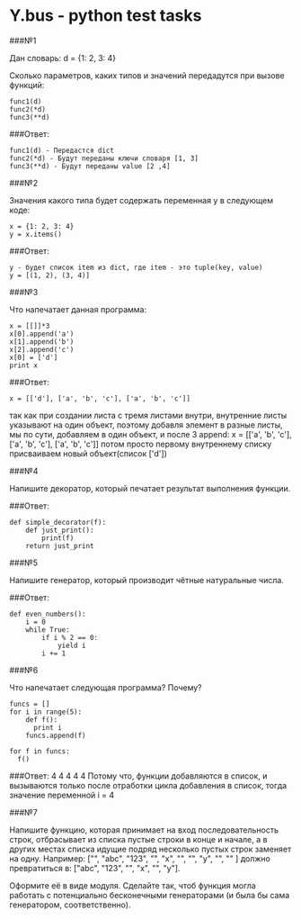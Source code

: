 # Y.bus - python test tasks

###№1

Дан словарь:
    d = {1: 2, 3: 4}

Сколько параметров, каких типов и значений передадутся при вызове функций:

    func1(d)
    func2(*d)
    func3(**d)

###Ответ: 

    func1(d) - Передастся dict 
    func2(*d) - Будут переданы ключи словаря [1, 3]
    func3(**d) - Будут переданы value [2 ,4]
    

###№2

Значения какого типа будет содержать переменная y в следующем коде:

    x = {1: 2, 3: 4}
    y = x.items()

###Ответ:

    y - будет список item из dict, где item - это tuple(key, value)
    y = [(1, 2), (3, 4)]

###№3

Что напечатает данная программа:

    x = [[]]*3
    x[0].append('a')
    x[1].append('b')
    x[2].append('c')
    x[0] = ['d']
    print x
    
 ###Ответ: 
    
    x = [['d'], ['a', 'b', 'c'], ['a', 'b', 'c']]
так как при создании листа с тремя листами внутри, внутренние листы указывают на один объект, поэтому добавля элемент в разные листы, мы по сути, добавляем в один объект, и после 3 append:
    x = [['a', 'b', 'c'], ['a', 'b', 'c'], ['a', 'b', 'c']]
потом просто первому внутреннему списку присваиваем новый объект(список ['d'])

###№4

Напишите декоратор, который печатает результат выполнения функции.

###Ответ:
    
    def simple_decorator(f):
        def just_print():
            print(f)
        return just_print

###№5

Напишите генератор, который производит чётные натуральные числа.

###Ответ:

    def even_numbers():
        i = 0
        while True:
            if i % 2 == 0:
                yield i
            i += 1

###№6

Что напечатает следующая программа? Почему?

    funcs = []
    for i in range(5):
        def f():
          print i
        funcs.append(f)

    for f in funcs:
      f()

###Ответ:
    4
    4
    4
    4
    4
Потому что, функции добавляются в список, и вызываются только после отработки цикла добавления в список, тогда значение переменной i = 4

    
###№7

Напишите функцию, которая принимает на вход последовательность строк, отбрасывает из списка пустые строки в конце и начале, а в других местах списка идущие подряд несколько пустых строк заменяет на одну. Например: ["", "abc", "123", "", "x", "", "", "y", "", "" ] должно превратиться в: ["abc", "123", "", "x", "", "y"].

Оформите её в виде модуля.
Сделайте так, чтоб функция могла работать с потенциально бесконечными генераторами (и была бы сама генератором, соответственно).

